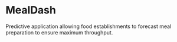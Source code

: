 # MealDash
Predictive application allowing food establishments to forecast meal preparation to ensure maximum throughput.
